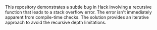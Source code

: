 This repository demonstrates a subtle bug in Hack involving a recursive function that leads to a stack overflow error. The error isn't immediately apparent from compile-time checks. The solution provides an iterative approach to avoid the recursive depth limitations.